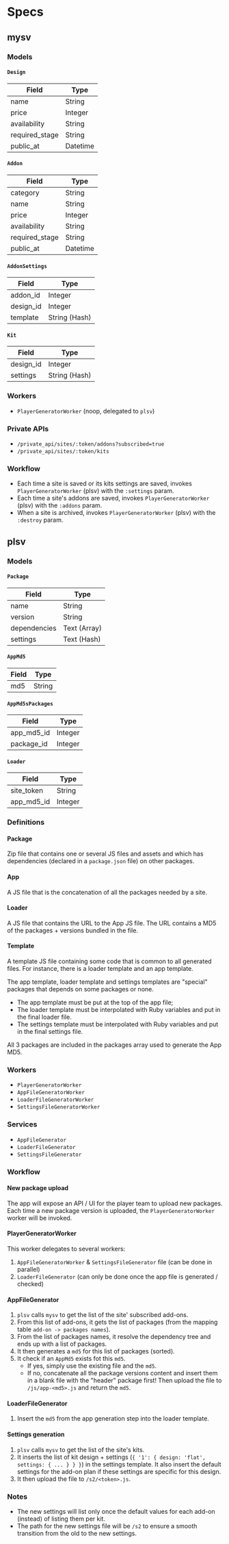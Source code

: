 # Specs

## mysv

### Models

#### `Design`

| Field          | Type     |
| -------------- | -------- |
| name           | String   |
| price          | Integer  |
| availability   | String   |
| required_stage | String   |
| public_at      | Datetime |

#### `Addon`

| Field             | Type     |
| ----------------- | -------- |
| category          | String   |
| name              | String   |
| price             | Integer  |
| availability      | String   |
| required_stage    | String   |
| public_at         | Datetime |

#### `AddonSettings`

| Field     | Type          |
| --------- | ------------- |
| addon_id  | Integer       |
| design_id | Integer       |
| template  | String (Hash) |

#### `Kit`

| Field     | Type          |
| --------- | ------------- |
| design_id | Integer       |
| settings  | String (Hash) |

### Workers

* `PlayerGeneratorWorker` (noop, delegated to `plsv`)

### Private APIs

* `/private_api/sites/:token/addons?subscribed=true`
* `/private_api/sites/:token/kits`

### Workflow

* Each time a site is saved or its kits settings are saved, invokes
  `PlayerGeneratorWorker` (plsv) with the `:settings` param.
* Each time a site's addons are saved, invokes `PlayerGeneratorWorker` (plsv)
  with the `:addons` param.
* When a site is archived, invokes `PlayerGeneratorWorker` (plsv)
  with the `:destroy` param.

## plsv

### Models

#### `Package`

| Field           | Type           |
| --------------- | -------------- |
| name            | String         |
| version         | String         |
| dependencies    | Text (Array)   |
| settings        | Text (Hash)    |

#### `AppMd5`

| Field            | Type           |
| --------------   | -------------- |
| md5              | String         |

#### `AppMd5sPackages`

| Field            | Type           |
| ---------------- | -------------- |
| app_md5_id       | Integer        |
| package_id       | Integer        |

#### `Loader`

| Field            | Type           |
| --------------   | -------------- |
| site_token       | String         |
| app_md5_id       | Integer        |

### Definitions

#### Package

Zip file that contains one or several JS files and assets and which has
dependencies (declared in a `package.json` file) on other packages.

#### App

A JS file that is the concatenation of all the packages needed by a site.

#### Loader

A JS file that contains the URL to the App JS file. The URL contains a MD5 of
the packages + versions bundled in the file.

#### Template

A template JS file containing some code that is common to all generated files.
For instance, there is a loader template and an app template.

The app template, loader template and settings templates are "special" packages
that depends on some packages or none.

* The app template must be put at the top of the app file;
* The loader template must be interpolated with Ruby variables and put in the
  final loader file.
* The settings template must be interpolated with Ruby variables and put in the
  final settings file.

All 3 packages are included in the packages array used to generate the App MD5.

### Workers

* `PlayerGeneratorWorker`
* `AppFileGeneratorWorker`
* `LoaderFileGeneratorWorker`
* `SettingsFileGeneratorWorker`

### Services

* `AppFileGenerator`
* `LoaderFileGenerator`
* `SettingsFileGenerator`

### Workflow

#### New package upload

The app will expose an API / UI for the player team to upload new packages.
Each time a new package version is uploaded, the `PlayerGeneratorWorker` worker
will be invoked.

#### PlayerGeneratorWorker

This worker delegates to several workers:

1. `AppFileGeneratorWorker` & `SettingsFileGenerator` file (can be done in
  parallel)
2. `LoaderFileGenerator` (can only be done once the app file is generated /
  checked)

#### AppFileGenerator

1. `plsv` calls `mysv` to get the list of the site' subscribed add-ons.
2. From this list of add-ons, it gets the list of packages (from the mapping
  table `add-on -> packages names`).
3. From the list of packages names, it resolve the dependency tree and ends up
  with a list of packages.
4. It then generates a `md5` for this list of packages (sorted).
5. It check if an `AppMd5` exists fot this `md5`.
    * If yes, simply use the existing file and the `md5`.
    * If no, concatenate all the package versions content and insert them
      in a blank file with the "header" package first! Then upload the file
      to `/js/app-<md5>.js` and return the `md5`.

#### LoaderFileGenerator

1. Insert the `md5` from the app generation step into the loader template.

#### Settings generation

1. `plsv` calls `mysv` to get the list of the site's kits.
2. It inserts the list of kit design + settings (`{ '1': { design: 'flat',
  settings: { ... } } }`) in the settings template. It also insert the default
  settings for the add-on plan if these settings are specific for this design.
3. It then upload the file to `/s2/<token>.js`.

### Notes

* The new settings will list only once the default values for each add-on
  (instead) of listing them per kit.
* The path for the new settings file will be `/s2` to ensure a smooth transition
  from the old to the new settings.

